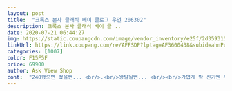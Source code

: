 ```yaml
---
layout: post 
title:  "크록스 본사 클래식 베이 클로그 우먼 206302" 
description: 크록스 본사 클래식 베이 클 ..
date: 2020-07-21 06:44:27 
img: https://static.coupangcdn.com/image/vendor_inventory/e25f/2d359315fb894521f90ea722a9eb0871a97a6749863d3e21af3dce1023d8.jpg 
linkUrl: https://link.coupang.com/re/AFFSDP?lptag=AF3600438&subid=ahnPublicAsk&pageKey=1316336466&itemId=2335283667&vendorItemId=70331925114&traceid=V0-113-ae886b3e3b9eada0 
categories: [1007] 
color: F15F5F 
price: 69900 
author: Ask View Shop 
cont:  "240했으면 컸을뻔... <br/>.<br/>왕발될뻔... <br/><br/>가볍게 막 신기엔 무리가.<br/>.<br/>그래도 안정감 있고 키도 커보이고 보이는거와 달리 신으면 귀엽고 디자인은 만족합니다.<br/><br/>개인마다 차이는 있는거같구요,<br/>굽도 딱 예쁘고 신발 너무 귀엽구요<br/>굽이있어서 키는 커지는데 불편함은 없어요<br/>근데 굽 때문에 무게가 상당하네요.<br/><br/>꺼냈을땐 벽돌처럼 무식해보였는데 막상 신으니 너무 귀여워요.<br/><br/>뒤에 튀어나오지도 않구여<br/>바른가격에 구매하게되서 너무너무 좋아요ㅠㅜ<br/>발볼 넓은 235인데 230 예쁘게 잘 맞습니다<br/>배송도 예정일보다 빨랐어요 ! 굿!<br/>백화점에서 다른 컬러로 신어보고 온라인으로 주문했어요.<br/> 발볼 엄청 넓은편은 아니고 그렇다고 좁지도 않습니다.<br/> 230은 정확하게 사이즈가 맞는 느낌이라서 240 사이즈 뒤에 약간 남는데 일부러 큰거 주문했어요.<br/> 사이즈는 편하게 맞는데 무게 때문에 230살걸 후회합니다.<br/><br/>사이즈<br/> - 평소 235 정사이즈 신고, 컨버스 척테일러 230신습니다.<br/> 슬리퍼나 작게나온 신발들은 240신어요.<br/> 사이즈 고민 너무 되서<br/>재입고 해쥬세여ㅠㅠ<br/>저한텐 230이 딱 잘 맞네요<br/>전국 매장 품절인데 쿠팡에서 딱 떠서 정가에 산게 너무 좋아요ㅠ 전부 해외배송으로 떠서 배송비 29900원 내고 살뻔했음.<br/><br/>진짜너무너무 갖고싶었던건데<br/>착화감<br/> - 편한데 무거워요.<br/> 무릎 안좋으신분들은 비추천.<br/><br/>크록스 첫 구매인데 다시 구매하라면 그냥 기본으로 살것 같아요.<br/><br/>화이트도 구매하고싶은데 품절이네오ㅜㅠ<br/>" 
---
```

